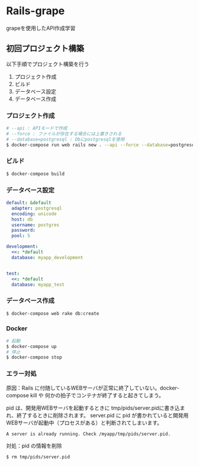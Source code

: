 # Rails-grape

grapeを使用したAPI作成学習

## 初回プロジェクト構築

以下手順でプロジェクト構築を行う

1. プロジェクト作成
2. ビルド
3. データベース設定
4. データベース作成

### プロジェクト作成
```bash
# --api : APIモードで作成
# --force : ファイルが存在する場合には上書きされる
# --database=postgresql : Dbにpostgresqlを使用
$ docker-compose run web rails new . --api --force --database=postgresql
```

### ビルド
```bash
$ docker-compose build
```

### データベース設定
```ruby:config/database.yml
default: &default
  adapter: postgresql
  encoding: unicode
  host: db
  username: postgres
  password:
  pool: 5

development:
  <<: *default
  database: myapp_development


test:
  <<: *default
  database: myapp_test
```

### データベース作成
```bash
$ docker-compose web rake db:create
```

### Docker
```bash
# 起動
$ docker-compose up
# 停止
$ docker-compose stop
```

### エラー対処

原因：Rails に付随しているWEBサーバが正常に終了していない。docker-compose kill や 何かの拍子でコンテナが終了すると起きてしまう。

pid は、開発用WEBサーバを起動するときに tmp/pids/server.pidに書き込まれ、終了するときに削除されます。
server.pid に pid が書かれていると開発用WEBサーバが起動中（プロセスがある）と判断されてしまいます。

```ruby:Error
A server is already running. Check /myapp/tmp/pids/server.pid.
```

対処：pid の情報を削除

```bash:Command
$ rm tmp/pids/server.pid
```